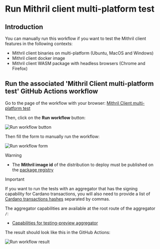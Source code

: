 # Run Mithril client multi-platform test

## Introduction

You can manually run this workflow if you want to test the Mithril client features in the following contexts:

- Mithril client binaries on multi-platform (Ubuntu, MacOS and Windows)
- Mithril client docker image
- Mithril client WASM package with headless browsers (Chrome and Firefox)

## Run the associated 'Mithril Client multi-platform test' GitHub Actions workflow

Go to the page of the workflow with your browser: [Mithril Client multi-platform test](https://github.com/input-output-hk/mithril/actions/workflows/test-client.yml)

Then, click on the **Run workflow** button:

![Run workflow button](./img/run-workflow-button.png)

Then fill the form to manually run the workflow:

![Run workflow form](./img/run-workflow-form.png)

> [!WARNING]
>
> - The **Mithril image id** of the distribution to deploy must be published on the [package registry](https://github.com/orgs/input-output-hk/packages?repo_name=mithril)

> [!IMPORTANT]
> If you want to run the tests with an aggregator that has the signing capability for Cardano transactions, you will also need to provide a list of [Cardano transactions hashes](https://preview.cexplorer.io/tx) separated by commas.
>
> The aggregator capabilities are available at the root route of the aggregator `/`:
>
> - [Capabilities for testing-preview aggregator](https://aggregator.testing-preview.api.mithril.network/aggregator)

The result should look like this in the GitHub Actions:

![Run workflow result](./img/run-workflow-result.png)

